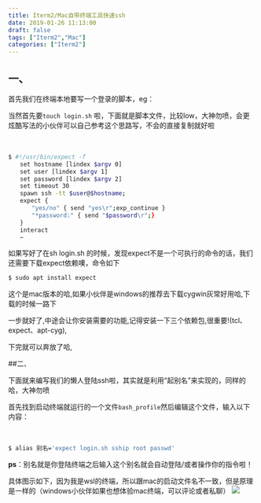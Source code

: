 ```yaml
---
title: Iterm2/Mac自带终端工具快速ssh
date: 2019-01-26 11:13:00
draft: false
tags: ["Iterm2","Mac"]
categories: ["Iterm2"]
---
```


## 一、
首先我们在终端本地要写一个登录的脚本，eg：

当然首先要```touch login.sh``` 啦，下面就是脚本文件，比较low，大神勿喷，会更炫酷写法的小伙伴可以自己参考这个思路写，不会的直接复制就好啦

　　

```bash
$ #!/usr/bin/expect -f
　　set hostname [lindex $argv 0]
　　set user [lindex $argv 1]
　　set password [lindex $argv 2]
　　set timeout 30
　　spawn ssh -tt $user@$hostname;
　　expect {
　　　　"yes/no" { send "yes\r";exp_continue }
　　　　"*password:" { send "$password\r";}
　　}
　　interact
　　~
```

如果写好了在sh login.sh 的时候，发现expect不是一个可执行的命令的话，我们还需要下载expect依赖噢，命令如下
```bash
$ sudo apt install expect
```
这个是mac版本的哈,如果小伙伴是windows的推荐去下载cygwin灰常好用哈,下载的时候一路下

一步就好了,中途会让你安装需要的功能,记得安装一下三个依赖包,很重要!(tcl、expect、apt-cyg),

下完就可以奔放了哈,

##二、

下面就来编写我们的懒人登陆ssh啦，其实就是利用“起别名”来实现的，同样的哈，大神勿喷

首先找到启动终端就运行的一个文件```bash_profile```然后编辑这个文件，输入以下内容：

　　　　

```bash
$ alias 别名='expect login.sh sship root passwd'
```

**ps**：别名就是你登陆终端之后输入这个别名就会自动登陆/或者操作你的指令啦！


具体图示如下，因为我是wsl的终端，所以跟mac的启动文件名不一致，但是原理是一样的（windows小伙伴如果也想体验mac终端，可以评论或者私聊）
![](https://img-blog.csdnimg.cn/img_convert/81b5757e6ba93a39660195244f1b4d1b.png)
　　　
